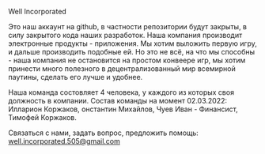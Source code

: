 Well Incorporated

Это наш аккаунт на github, в частности репозитории будут закрыты, в силу 
закрытого кода наших разработок. Наша компания производит электронные
продукты - приложения. Мы хотим выложить первую игру, и дальше производить 
подобные ей. Но это не всё, на что мы способны - наша компания не
остановится на простом конвеере игр, мы хотим принести много полезного
в децентрализованный мир всемирной паутины, сделать его лучше и удобнее.

Наша команда состовляет 4 человека, у каждого из которых своя должность
в компании.
Состав команды на момент 02.03.2022:
Илларион Коржаков, 
онстантин Михайлов, 
Чуев Иван - Финансист, 
Тимофей Коржаков.

Связаться с нами, задать вопрос, предложить помощь:
well.incorporated.505@gmail.com
